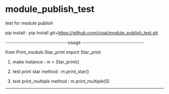 # module_publish_test
test for module publish

pip install : pip install git+https://github.com/cjoai/module_publish_test.git

-------------------------------usage -------------------------------

from Print_module.Star_print import Star_print

1. make instance  :  m = Star_print()
   
2. test print star method : m.print_star()
  
3. test print_multiple method : m.print_multiple(5)
  
------------------------------------------------------------------
